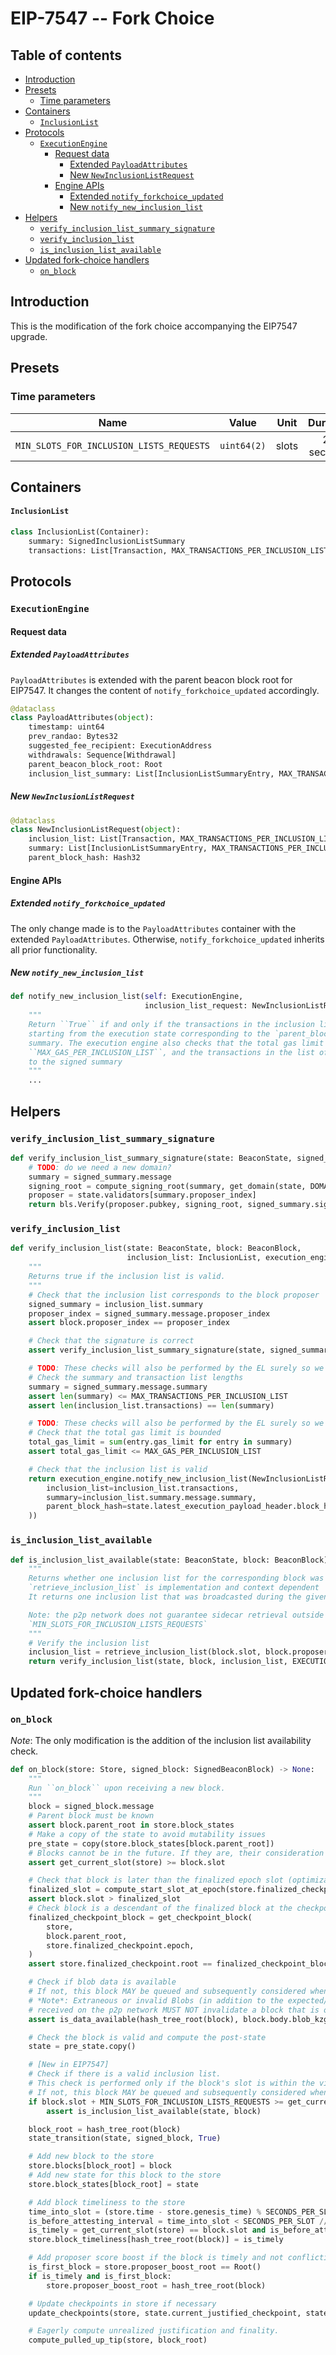 # EIP-7547 -- Fork Choice

## Table of contents
<!-- TOC -->
<!-- START doctoc generated TOC please keep comment here to allow auto update -->
<!-- DON'T EDIT THIS SECTION, INSTEAD RE-RUN doctoc TO UPDATE -->

- [Introduction](#introduction)
- [Presets](#presets)
  - [Time parameters](#time-parameters)
- [Containers](#containers)
    - [`InclusionList`](#inclusionlist)
- [Protocols](#protocols)
  - [`ExecutionEngine`](#executionengine)
    - [Request data](#request-data)
      - [Extended `PayloadAttributes`](#extended-payloadattributes)
      - [New `NewInclusionListRequest`](#new-newinclusionlistrequest)
    - [Engine APIs](#engine-apis)
      - [Extended `notify_forkchoice_updated`](#extended-notify_forkchoice_updated)
      - [New `notify_new_inclusion_list`](#new-notify_new_inclusion_list)
- [Helpers](#helpers)
  - [`verify_inclusion_list_summary_signature`](#verify_inclusion_list_summary_signature)
  - [`verify_inclusion_list`](#verify_inclusion_list)
  - [`is_inclusion_list_available`](#is_inclusion_list_available)
- [Updated fork-choice handlers](#updated-fork-choice-handlers)
  - [`on_block`](#on_block)

<!-- END doctoc generated TOC please keep comment here to allow auto update -->
<!-- /TOC -->

## Introduction

This is the modification of the fork choice accompanying the EIP7547 upgrade.

## Presets

### Time parameters

| Name | Value | Unit | Duration |
| - | - | :-: | :-: |
| `MIN_SLOTS_FOR_INCLUSION_LISTS_REQUESTS` | `uint64(2)` | slots | 24 seconds |

## Containers

#### `InclusionList`

```python
class InclusionList(Container):
    summary: SignedInclusionListSummary
    transactions: List[Transaction, MAX_TRANSACTIONS_PER_INCLUSION_LIST]
```

## Protocols

### `ExecutionEngine`

#### Request data

##### Extended `PayloadAttributes`

`PayloadAttributes` is extended with the parent beacon block root for EIP7547. It changes the content of `notify_forkchoice_updated` accordingly.

```python
@dataclass
class PayloadAttributes(object):
    timestamp: uint64
    prev_randao: Bytes32
    suggested_fee_recipient: ExecutionAddress
    withdrawals: Sequence[Withdrawal]
    parent_beacon_block_root: Root
    inclusion_list_summary: List[InclusionListSummaryEntry, MAX_TRANSACTIONS_PER_INCLUSION_LIST]  # [New in EIP7547]
```

##### New `NewInclusionListRequest`

```python
@dataclass
class NewInclusionListRequest(object):
    inclusion_list: List[Transaction, MAX_TRANSACTIONS_PER_INCLUSION_LIST]
    summary: List[InclusionListSummaryEntry, MAX_TRANSACTIONS_PER_INCLUSION_LIST]
    parent_block_hash: Hash32
```

#### Engine APIs

##### Extended `notify_forkchoice_updated`

The only change made is to the `PayloadAttributes` container with the extended `PayloadAttributes`.
Otherwise, `notify_forkchoice_updated` inherits all prior functionality.

##### New `notify_new_inclusion_list`

```python
def notify_new_inclusion_list(self: ExecutionEngine,
                              inclusion_list_request: NewInclusionListRequest) -> bool:
    """
    Return ``True`` if and only if the transactions in the inclusion list can be successfully executed
    starting from the execution state corresponding to the `parent_block_hash` in the inclusion list
    summary. The execution engine also checks that the total gas limit is less or equal that
    ``MAX_GAS_PER_INCLUSION_LIST``, and the transactions in the list of transactions correspond
    to the signed summary
    """
    ...
```

## Helpers

### `verify_inclusion_list_summary_signature`

```python
def verify_inclusion_list_summary_signature(state: BeaconState, signed_summary: SignedInclusionListSummary) -> bool:
    # TODO: do we need a new domain?
    summary = signed_summary.message
    signing_root = compute_signing_root(summary, get_domain(state, DOMAIN_BEACON_PROPOSER))
    proposer = state.validators[summary.proposer_index]
    return bls.Verify(proposer.pubkey, signing_root, signed_summary.signature)
```

### `verify_inclusion_list`

```python
def verify_inclusion_list(state: BeaconState, block: BeaconBlock,
                          inclusion_list: InclusionList, execution_engine: ExecutionEngine) -> bool:
    """
    Returns true if the inclusion list is valid. 
    """
    # Check that the inclusion list corresponds to the block proposer
    signed_summary = inclusion_list.summary
    proposer_index = signed_summary.message.proposer_index
    assert block.proposer_index == proposer_index

    # Check that the signature is correct
    assert verify_inclusion_list_summary_signature(state, signed_summary)

    # TODO: These checks will also be performed by the EL surely so we can probably remove them from here.
    # Check the summary and transaction list lengths
    summary = signed_summary.message.summary
    assert len(summary) <= MAX_TRANSACTIONS_PER_INCLUSION_LIST
    assert len(inclusion_list.transactions) == len(summary)

    # TODO: These checks will also be performed by the EL surely so we can probably remove them from here.
    # Check that the total gas limit is bounded
    total_gas_limit = sum(entry.gas_limit for entry in summary)
    assert total_gas_limit <= MAX_GAS_PER_INCLUSION_LIST

    # Check that the inclusion list is valid
    return execution_engine.notify_new_inclusion_list(NewInclusionListRequest(
        inclusion_list=inclusion_list.transactions, 
        summary=inclusion_list.summary.message.summary,
        parent_block_hash=state.latest_execution_payload_header.block_hash,
    ))
```

### `is_inclusion_list_available`

```python
def is_inclusion_list_available(state: BeaconState, block: BeaconBlock) -> bool:
    """
    Returns whether one inclusion list for the corresponding block was seen in full and has been validated. 
    `retrieve_inclusion_list` is implementation and context dependent
    It returns one inclusion list that was broadcasted during the given slot by the given proposer. 

    Note: the p2p network does not guarantee sidecar retrieval outside of
    `MIN_SLOTS_FOR_INCLUSION_LISTS_REQUESTS`
    """
    # Verify the inclusion list
    inclusion_list = retrieve_inclusion_list(block.slot, block.proposer_index)
    return verify_inclusion_list(state, block, inclusion_list, EXECUTION_ENGINE)
```

## Updated fork-choice handlers

### `on_block`

*Note*: The only modification is the addition of the inclusion list availability check.

```python
def on_block(store: Store, signed_block: SignedBeaconBlock) -> None:
    """
    Run ``on_block`` upon receiving a new block.
    """
    block = signed_block.message
    # Parent block must be known
    assert block.parent_root in store.block_states
    # Make a copy of the state to avoid mutability issues
    pre_state = copy(store.block_states[block.parent_root])
    # Blocks cannot be in the future. If they are, their consideration must be delayed until they are in the past.
    assert get_current_slot(store) >= block.slot

    # Check that block is later than the finalized epoch slot (optimization to reduce calls to get_ancestor)
    finalized_slot = compute_start_slot_at_epoch(store.finalized_checkpoint.epoch)
    assert block.slot > finalized_slot
    # Check block is a descendant of the finalized block at the checkpoint finalized slot
    finalized_checkpoint_block = get_checkpoint_block(
        store,
        block.parent_root,
        store.finalized_checkpoint.epoch,
    )
    assert store.finalized_checkpoint.root == finalized_checkpoint_block

    # Check if blob data is available
    # If not, this block MAY be queued and subsequently considered when blob data becomes available
    # *Note*: Extraneous or invalid Blobs (in addition to the expected/referenced valid blobs)
    # received on the p2p network MUST NOT invalidate a block that is otherwise valid and available
    assert is_data_available(hash_tree_root(block), block.body.blob_kzg_commitments)

    # Check the block is valid and compute the post-state
    state = pre_state.copy()

    # [New in EIP7547]
    # Check if there is a valid inclusion list. 
    # This check is performed only if the block's slot is within the visibility window
    # If not, this block MAY be queued and subsequently considered when a valid inclusion list becomes available
    if block.slot + MIN_SLOTS_FOR_INCLUSION_LISTS_REQUESTS >= get_current_slot(store):
        assert is_inclusion_list_available(state, block)

    block_root = hash_tree_root(block)
    state_transition(state, signed_block, True)

    # Add new block to the store
    store.blocks[block_root] = block
    # Add new state for this block to the store
    store.block_states[block_root] = state

    # Add block timeliness to the store
    time_into_slot = (store.time - store.genesis_time) % SECONDS_PER_SLOT
    is_before_attesting_interval = time_into_slot < SECONDS_PER_SLOT // INTERVALS_PER_SLOT
    is_timely = get_current_slot(store) == block.slot and is_before_attesting_interval
    store.block_timeliness[hash_tree_root(block)] = is_timely

    # Add proposer score boost if the block is timely and not conflicting with an existing block
    is_first_block = store.proposer_boost_root == Root()
    if is_timely and is_first_block:
        store.proposer_boost_root = hash_tree_root(block)

    # Update checkpoints in store if necessary
    update_checkpoints(store, state.current_justified_checkpoint, state.finalized_checkpoint)

    # Eagerly compute unrealized justification and finality.
    compute_pulled_up_tip(store, block_root)
```
